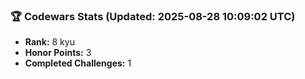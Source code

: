 ### 🏆 Codewars Stats (Updated: 2025-08-28 10:09:02 UTC)

- **Rank:** 8 kyu
- **Honor Points:** 3
- **Completed Challenges:** 1
